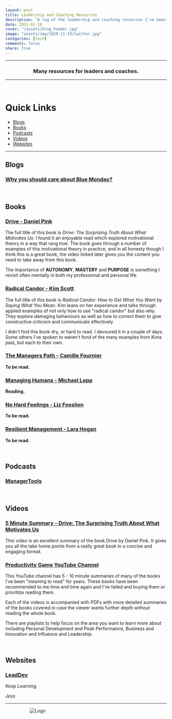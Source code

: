 ```yaml
---
layout: post
title: Leadership and Coaching Resources
description: "A log of the leadership and coaching resources I've been recommended and short reviews after I have used them"
date: 2021-01-18
cover: "/assets/blog_header.jpg"
image: "assets/img/2020-11-19/twitter.jpg"
categories: [tech]
comments: false
share: true
---
```


----
<center>
<h3> Many resources for leaders and coaches. </h3>
</center>

---
<br/>

#  Quick Links
- [Blogs](#blogs)
- [Books](#books)
- [Podcasts](#podcasts)
- [Videos](#videos)
- [Websites](#websites)

---

## Blogs

### [Why you should care about Blue Monday?](https://resources.harri.com/blog/why-you-should-care-about-blue-monday/)

<br/>

## Books

### [Drive - Daniel Pink](https://www.amazon.co.uk/dp/B0033TI4BW/ref=dp-kindle-redirect?_encoding=UTF8&btkr=1)

The full title of this book is _Drive: The Surprising Truth About What Motivates Us_. I found it an enjoyable read which explored motivational theory in a way that rang true. The book goes through a number of examples of this motivational theory in practice, and in all honesty though I think this is a great book, the video linked later gives you the content you need to take away from this book. 

The importance of **AUTONOMY**, **MASTERY** and **PURPOSE** is something I revisit often mentally in both my professional and personal life.


### [Radical Candor - Kim Scott](https://www.amazon.co.uk/dp/B01LW1LESC/ref=dp-kindle-redirect?_encoding=UTF8&btkr=1)

The full title of this book is _Radical Candor: How to Get What You Want by Saying What You Mean_. Kim leans on her experience and talks through applied examples of not only how to use "radical candor" but also why. They explore damaging behaviours as well as how to correct them to give constructive criticism and communicate effectively.

I didn't find this book dry, or hard to read. I devoured it in a couple of days. Some others I've spoken to weren't fond of the many examples from Kims past, but each to their own.


### [The Managers Path - Camille Fournier](https://www.amazon.co.uk/Manager%60s-Path-Camille-Fournier/dp/1491973897/ref=sr_1_1?dchild=1&keywords=The+Managers+Path&qid=1611090101&s=books&sr=1-1)

**To be read.**

### [Managing Humans - Michael Lopp](https://www.amazon.co.uk/gp/product/1484221575/ref=ppx_yo_dt_b_asin_title_o00_s00?ie=UTF8&psc=1)

**Reading.**

### [No Hard Feelings - Liz Fosslien](https://www.amazon.co.uk/dp/B07D1F9F3G/ref=dp-kindle-redirect?_encoding=UTF8&btkr=1)

**To be read.**

### [Resilient Management - Lara Hogan](https://resilient-management.com/)

**To be read.**


<br/>

## Podcasts

### [ManagerTools](https://www.manager-tools.com/)

<br/>

## Videos

### [5 Minute Summary - Drive: The Surprising Truth About What Motivates Us](https://www.youtube.com/watch?v=y1SDV8nxypE)

This video is an excellent summary of the book Drive by Daniel Pink. It gives you all the take home points from a really great book in a concise and engaging format.

### [Productivity Game YouTube Channel](https://www.youtube.com/channel/UC02x9yG9ZFF_VZp1VnMoptg)

This YouTube channel has 5 - 10 minute summaries of many of the books I've been "meaning to read" for years. These books have been recommended to me time and time again and I've failed and buying them or prioritize reading them.

Each of the videos is accompanied with PDFs with more detailed summaries of the books covered in case the viewer wants further depth without reading the whole book.

There are playlists to help focus on the area you want to learn more about including Personal Development and Peak Performance, Business and Innovation and Influence and Leadership.

<br/>

## Websites

### [LeadDev](https://theleaddeveloper.com/)



_Keep Learning,_

_Jess_


---

<div style="text-align:center; width:20%; margin-left: 10%;" markdown="1">
<img src="{{site.baseurl}}/assets/img/logo.png" alt="Logo">
</div>

